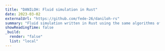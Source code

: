 ```yaml
---
title: "DANILOH: Fluid simulation in Rust"
date: 2023-03-02
externalUrl: "https://github.com/fede-26/daniloh-rs"
summary: "Fluid simulation written in Rust using the same algorithms of FLUIDOH."
showReadingTime: false
_build:
  render: "false"
  list: "local"
---
```

